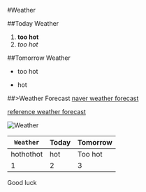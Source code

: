 #Weather

##Today Weather
1. **too hot**
2. *too hot*

##Tomorrow Weather
* too hot
- hot

##>Weather Forecast
[naver weather forecast](http://weather.naver.com)

[reference weather forecast][dd]

[dd]: https://www.m.weather.media.daum.net/my.action

![Weather][aa]

[aa]: http://imgnews.naver.net/image/144/2014/05/10/l_2014051002000417200100581_59_20140510101502.jpg?type=w540

| `Weather` | Today | Tomorrow |
| --------- | ----- | -------- |
| hothothot |  hot  |  Too hot |
| 1 | 2 | 3



Good luck
